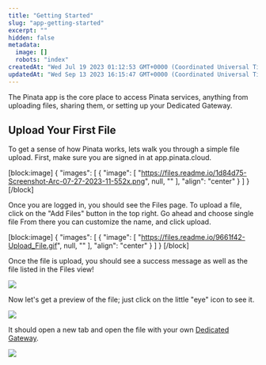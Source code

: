 ```yaml
---
title: "Getting Started"
slug: "app-getting-started"
excerpt: ""
hidden: false
metadata: 
  image: []
  robots: "index"
createdAt: "Wed Jul 19 2023 01:12:53 GMT+0000 (Coordinated Universal Time)"
updatedAt: "Wed Sep 13 2023 16:15:47 GMT+0000 (Coordinated Universal Time)"
---
```

The Pinata app is the core place to access Pinata services, anything from uploading files, sharing them, or setting up your Dedicated Gateway. 

## Upload Your First File

To get a sense of how Pinata works, lets walk you through a simple file upload. First, make sure you are signed in at app.pinata.cloud. 

[block:image]
{
  "images": [
    {
      "image": [
        "https://files.readme.io/1d84d75-Screenshot-Arc-07-27-2023-11-552x.png",
        null,
        ""
      ],
      "align": "center"
    }
  ]
}
[/block]


Once you are logged in, you should see the Files page. To upload a file, click on the "Add Files" button in the top right. Go ahead and choose single file From there you can customize the name, and click upload.

[block:image]
{
  "images": [
    {
      "image": [
        "https://files.readme.io/9661f42-Upload_File.gif",
        null,
        ""
      ],
      "align": "center"
    }
  ]
}
[/block]


Once the file is upload, you should see a success message as well as the file listed in the Files view! 

![](https://files.readme.io/c76e6e5-Screenshot-Arc-07-28-2023-15-002x.png)

Now let's get a preview of the file; just click on the little "eye" icon to see it. 

![](https://files.readme.io/47fa7d0-Screenshot-Arc-07-28-2023-15-002x.png)

It should open a new tab and open the file with your own [Dedicated Gateway](doc:dedicated-ipfs-gateways). 

![](https://files.readme.io/5c45370-Screenshot-Arc-07-28-2023-15-062x.png)
